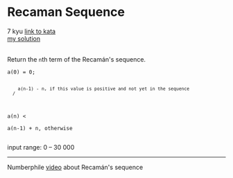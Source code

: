 # Recaman Sequence
7 kyu
[link to kata](https://www.codewars.com/kata/5c3f31c2460e9b4020780aa2/train/javascript)
<br/>
[my solution]('./kata.js')
<br/>
<br/>
<p>Return the <code>n</code>th term of the Recamán's sequence.</p>
<pre><code>a(0) = 0;

        a(n-1) - n, if this value is positive and not yet in the sequence
      /
a(n) &lt;
      \
        a(n-1) + n, otherwise
</code></pre>
<p>input range: 0 – 30 000</p>
<hr>
<p>Numberphile <a href="https://www.youtube.com/watch?v=FGC5TdIiT9U" data-turbolinks="false" target="_blank">video</a> about Recamán's sequence</p>
